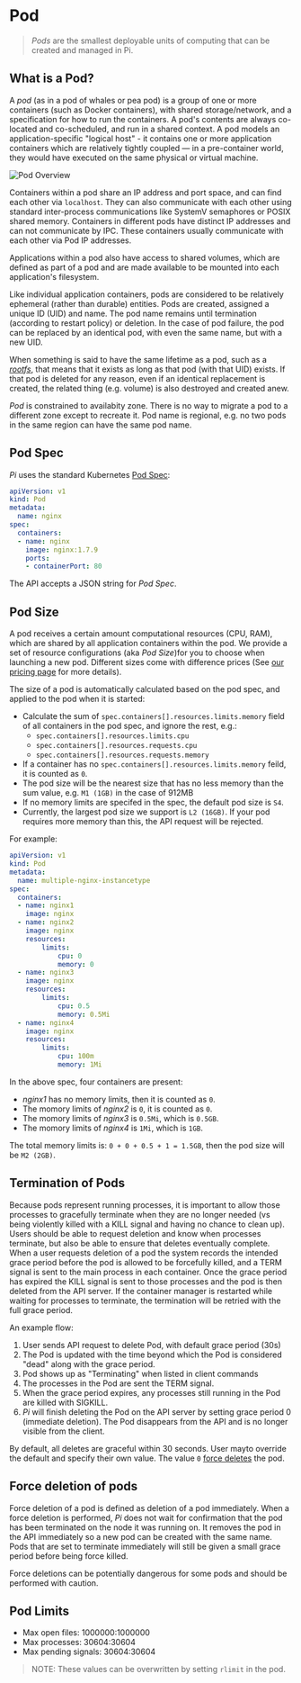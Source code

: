 # Pod

> _Pods_ are the smallest deployable units of computing that can be created and managed in Pi.

What is a Pod?
-------------------------

A _pod_ (as in a pod of whales or pea pod) is a group of one or more containers (such as Docker containers), with shared storage/network, and a specification for how to run the containers.  A pod's contents are always co-located and co-scheduled, and run in a shared context.  A pod models an application-specific "logical host" - it contains one or more application containers which are relatively tightly coupled &mdash; in a pre-container world, they would have executed on the same physical or virtual machine.

![Pod Overview](https://trello-attachments.s3.amazonaws.com/5700ea0da7030dcf7485ed70/5a8ea6c5a9972aaaaa7fec5c/d4de3e6c38d156e393eac25f09919b5a/1.png)

Containers within a pod share an IP address and port space, and can find each other via `localhost`. They can also communicate with each other using standard inter-process communications like SystemV semaphores or POSIX shared memory.  Containers in different pods have distinct IP addresses and can not communicate by IPC. These containers usually communicate with each other via Pod IP addresses.

Applications within a pod also have access to shared volumes, which are defined as part of a pod and are made available to be mounted into each application's filesystem.

Like individual application containers, pods are considered to be relatively ephemeral (rather than durable) entities. Pods are created, assigned a unique ID (UID) and name. The pod name remains until termination (according to restart policy) or deletion. In the case of pod failure, the pod can be replaced by an identical pod, with even the same name, but with a new UID.

When something is said to have the same lifetime as a pod, such as a _[rootfs](../Feature/rootfs.md)_, that means that it exists as long as that pod (with that UID) exists. If that pod is deleted for any reason, even if an identical replacement is created, the related thing (e.g. volume) is also destroyed and created anew.

_Pod_ is constrained to availabity zone. There is no way to migrate a pod to a different zone except to recreate it. Pod name is regional, e.g. no two pods in the same region can have the same pod name.

Pod Spec
-------------------------

_Pi_ uses the standard Kubernetes [Pod Spec](../Reference/API/v1.9/pod/index.md#pod-1):

```yaml
apiVersion: v1
kind: Pod
metadata:
  name: nginx
spec:
  containers:
  - name: nginx
    image: nginx:1.7.9
    ports:
    - containerPort: 80
```

The API accepts a JSON string for _Pod Spec_.

Pod Size
-------------------------

A pod receives a certain amount computational resources (CPU, RAM), which are shared by all application containers within the pod. We provide a set of resource configurations (aka _Pod Size_)for you to choose when launching a new pod. Different sizes come with difference prices (See [our pricing page](../Overview/pricing.md) for more details).

The size of a pod is automatically calculated based on the pod spec, and applied to the pod when it is started:

- Calculate the sum of `spec.containers[].resources.limits.memory` field of all containers in the pod spec, and ignore the rest, e.g.:
  - `spec.containers[].resources.limits.cpu`  
  - `spec.containers[].resources.requests.cpu`
  - `spec.containers[].resources.requests.memory`
- If a container has no `spec.containers[].resources.limits.memory` feild, it is counted as `0`.
- The pod size will be the nearest size that has no less memory than the sum value, e.g. `M1 (1GB)` in the case of 912MB
- If no memory limits are specifed in the spec, the default pod size is `S4`.
- Currently, the largest pod size we support is `L2 (16GB)`. If your pod requires more memory than this, the API request will be rejected.

 For example:

```yaml
apiVersion: v1
kind: Pod
metadata:
  name: multiple-nginx-instancetype
spec:
  containers:
  - name: nginx1
    image: nginx
  - name: nginx2
    image: nginx
    resources:
        limits:
            cpu: 0
            memory: 0
  - name: nginx3
    image: nginx
    resources:
        limits:
            cpu: 0.5
            memory: 0.5Mi
  - name: nginx4
    image: nginx
    resources:
        limits:
            cpu: 100m
            memory: 1Mi
```

In the above spec, four containers are present:
- _nginx1_ has no memory limits, then it is counted as `0`.
- The momory limits of _nginx2_ is `0`, it is counted as `0`.
- The momory limits of _nginx3_ is `0.5Mi`, which is `0.5GB`.
- The momory limits of _nginx4_ is `1Mi`, which is `1GB`.

The total memory limits is: `0 + 0 + 0.5 + 1 = 1.5GB`, then the pod size will be `M2 (2GB)`.

Termination of Pods
-------------------------

Because pods represent running processes, it is important to allow those processes to gracefully terminate when they are no longer needed (vs being violently killed with a KILL signal and having no chance to clean up). Users should be able to request deletion and know when processes terminate, but also be able to ensure that deletes eventually complete. When a user requests deletion of a pod the system records the intended grace period before the pod is allowed to be forcefully killed, and a TERM signal is sent to the main process in each container. Once the grace period has expired the KILL signal is sent to those processes and the pod is then deleted from the API server. If the container manager is restarted while waiting for processes to terminate, the termination will be retried with the full grace period.

An example flow:

1. User sends API request to delete Pod, with default grace period (30s)
2. The Pod is updated with the time beyond which the Pod is considered "dead" along with the grace period.
3. Pod shows up as "Terminating" when listed in client commands
4. The processes in the Pod are sent the TERM signal.
5. When the grace period expires, any processes still running in the Pod are killed with SIGKILL.
6. _Pi_ will finish deleting the Pod on the API server by setting grace period 0 (immediate deletion). The Pod disappears from the API and is no longer visible from the client.

By default, all deletes are graceful within 30 seconds. User mayto override the default and specify their own value. The value `0` [force deletes](../Feature/pod.md#force-deletion-of-pods) the pod.

Force deletion of pods
-------------------------

Force deletion of a pod is defined as deletion of a pod immediately. When a force deletion is performed, _Pi_ does not wait for confirmation that the pod has been terminated on the node it was running on. It removes the pod in the API immediately so a new pod can be created with the same name. Pods that are set to terminate immediately will still be given a small grace period before being force killed.

Force deletions can be potentially dangerous for some pods and should be performed with caution.

Pod Limits
-------------------------

- Max open files: 1000000:1000000
- Max processes: 30604:30604
- Max pending signals: 30604:30604

> NOTE: These values can be overwritten by setting `rlimit` in the pod.
